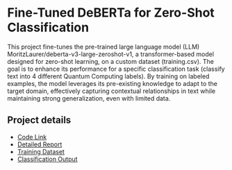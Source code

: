 # Fine-Tuned DeBERTa for Zero-Shot Classification
This project fine-tunes the pre-trained large language model (LLM) MoritzLaurer/deberta-v3-large-zeroshot-v1, a transformer-based model designed for zero-shot learning, on a custom dataset (training.csv). The goal is to enhance its performance for a specific classification task (classify text into 4 different Quantum Computing labels). By training on labeled examples, the model leverages its pre-existing knowledge to adapt to the target domain, effectively capturing contextual relationships in text while maintaining strong generalization, even with limited data.

## Project details
* [Code Link](https://github.com/johnny880624/Classification_through_fine_tuning/blob/main/Kuan_Lin.ipynb)
* [Detailed Report](https://github.com/johnny880624/Classification_through_fine_tuning/blob/main/Kuan_Lin_report.pdf)
* [Training Dataset](https://github.com/johnny880624/Classification_through_fine_tuning/blob/main/Datasets.zip)
* [Classification Output](https://github.com/johnny880624/Classification_through_fine_tuning/blob/main/Kuan_Lin_testing.csv)
